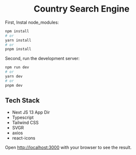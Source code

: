 <div align="center">
  <h1>Country Search Engine</h1>
</div>

First, Instal node_modules:

```bash
npm install
# or
yarn install
# or
pnpm install
```

Second, run the development server:

```bash
npm run dev
# or
yarn dev
# or
pnpm dev
```

## Tech Stack

- Next JS 13 App Dir
- Typescript
- Tailwind CSS
- SVGR
- axios
- react-icons

Open [http://localhost:3000](http://localhost:3000) with your browser to see the result.

